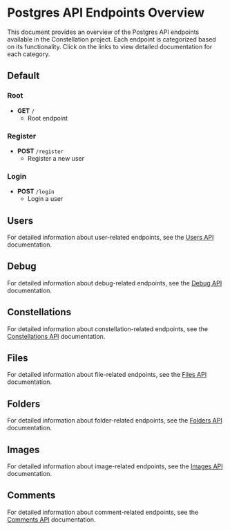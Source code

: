 # Postgres API Endpoints Overview

This document provides an overview of the Postgres API endpoints available in the Constellation project. Each endpoint is categorized based on its functionality. Click on the links to view detailed documentation for each category.

## Default

### Root
- **GET** `/`
  - Root endpoint

### Register
- **POST** `/register`
  - Register a new user

### Login
- **POST** `/login`
  - Login a user

## Users

For detailed information about user-related endpoints, see the [Users API](users.md) documentation.

## Debug

For detailed information about debug-related endpoints, see the [Debug API](debug.md) documentation.

## Constellations

For detailed information about constellation-related endpoints, see the [Constellations API](constellations.md) documentation.

## Files

For detailed information about file-related endpoints, see the [Files API](files.md) documentation.

## Folders

For detailed information about folder-related endpoints, see the [Folders API](folders.md) documentation.

## Images

For detailed information about image-related endpoints, see the [Images API](images.md) documentation.

## Comments

For detailed information about comment-related endpoints, see the [Comments API](comments.md) documentation.
